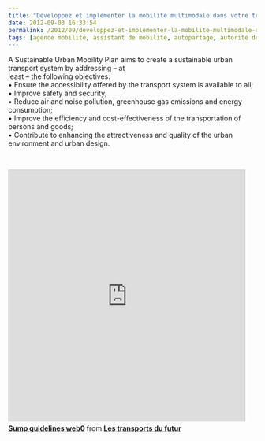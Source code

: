 ```yaml
---
title: "Développez et implémenter la mobilité multimodale dans votre territoire"
date: 2012-09-03 16:33:54
permalink: /2012/09/developpez-et-implementer-la-mobilite-multimodale-dans-votre-territoire.html
tags: [agence mobilité, assistant de mobilité, autopartage, autorité des transports, connectivité, covoiturage, données réelles, Efficacité énergétique, Europe, gouvernance, innovation, intelligence collective, internet, ITS, marketing, partage de données, partage de la voirie, PDE, Plateforme d'idées, Service de mobilité, territoire]
---
```


<p>A Sustainable Urban Mobility Plan aims to create a sustainable urban transport system by addressing – at<br />least – the following objectives:<br />• Ensure the accessibility offered by the transport system is available to all;<br />• Improve safety and security;<br />• Reduce air and noise pollution, greenhouse gas emissions and energy consumption;<br />• Improve the efficiency and cost-effectiveness of the transportation of persons and goods;<br />• Contribute to enhancing the attractiveness and quality of the urban environment and urban design.</p> <p> </p> <iframe frameborder="0" height="511" marginheight="0" marginwidth="0" scrolling="no" src="http://fr.slideshare.net/slideshow/embed_code/14153582" style="border: 1px solid #CCC; border-width: 1px 1px 0; margin-bottom: 5px;" width="479"> </iframe> <div style="margin-bottom: 5px;"> <strong> <a href="http://fr.slideshare.net/transportsdufutur/sump-guidelines-web0" target="_blank" title="Sump guidelines web0">Sump guidelines web0</a> </strong> from <strong><a href="http://fr.slideshare.net/transportsdufutur" target="_blank">Les transports du futur</a></strong> </div>
